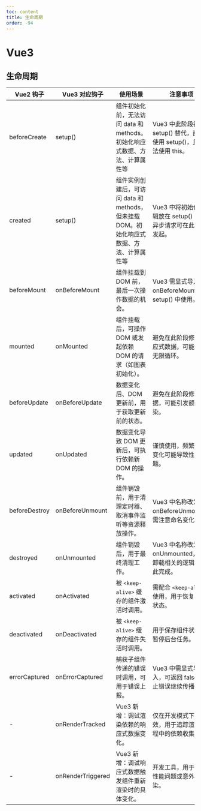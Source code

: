 ```yaml
---
toc: content
title: 生命周期
order: -94
---
```


# Vue3

## 生命周期

<ImagePreview src="/images/vue2/image1.png"></ImagePreview>

| Vue2 钩子     | Vue3 对应钩子     | 使用场景                                                                                 | 注意事项                                                          |
| ------------- | ----------------- | ---------------------------------------------------------------------------------------- | ----------------------------------------------------------------- |
| beforeCreate  | setup()           | 组件初始化前，无法访问 data 和 methods。初始化响应式数据、方法、计算属性等               | Vue3 中此阶段被 setup() 替代，直接使用 setup()，且无法使用 this。 |
| created       | setup()           | 组件实例创建后，可访问 data 和 methods，但未挂载 DOM。初始化响应式数据、方法、计算属性等 | Vue3 中将初始化逻辑放在 setup() 中，异步请求可在此阶段发起。      |
| beforeMount   | onBeforeMount     | 组件挂载到 DOM 前，最后一次操作数据的机会。                                              | Vue3 需显式导入 onBeforeMount 并在 setup() 中使用。               |
| mounted       | onMounted         | 组件挂载后，可操作 DOM 或发起依赖 DOM 的请求（如图表初始化）。                           | 避免在此阶段修改响应式数据，可能导致无限循环。                    |
| beforeUpdate  | onBeforeUpdate    | 数据变化后、DOM 更新前，用于获取更新前的状态。                                           | 避免在此阶段修改数据，可能引发额外渲染。                          |
| updated       | onUpdated         | 数据变化导致 DOM 更新后，可执行依赖新 DOM 的操作。                                       | 谨慎使用，频繁数据变化可能导致性能问题。                          |
| beforeDestroy | onBeforeUnmount   | 组件销毁前，用于清理定时器、取消事件监听等资源释放操作。                                 | Vue3 中名称改为 onBeforeUnmount，需注意命名变化。                 |
| destroyed     | onUnmounted       | 组件销毁后，用于最终清理工作。                                                           | Vue3 中名称改为 onUnmounted，与卸载相关的逻辑应在此完成。         |
| activated     | onActivated       | 被 `<keep-alive>` 缓存的组件激活时调用。                                                 | 需配合 `<keep-alive>` 使用，用于恢复组件状态。                    |
| deactivated   | onDeactivated     | 被 `<keep-alive>` 缓存的组件失活时调用。                                                 | 用于保存组件状态或暂停后台任务。                                  |
| errorCaptured | onErrorCaptured   | 捕获子组件传递的错误时调用，可用于错误上报。                                             | Vue3 中需显式导入，可返回 false 阻止错误继续传播。                |
| -             | onRenderTracked   | Vue3 新增：调试渲染依赖的响应式数据变化。                                                | 仅在开发模式下有效，用于追踪渲染过程中的依赖收集。                |
| -             | onRenderTriggered | Vue3 新增：调试响应式数据触发组件重新渲染时的具体变化。                                  | 开发工具，用于定位性能问题或意外渲染。                            |

<BackTop></BackTop>
<SplashCursor></SplashCursor>
